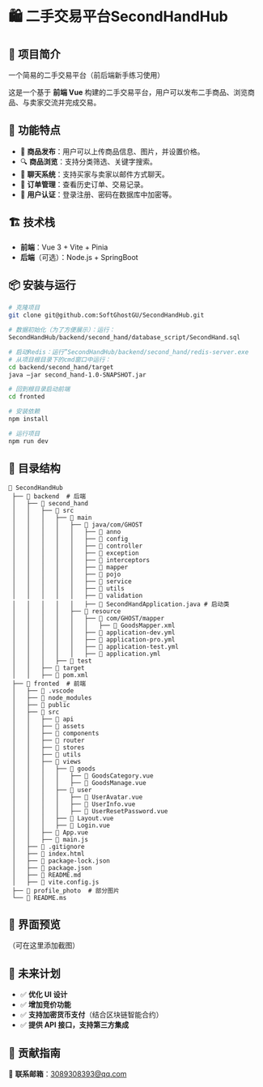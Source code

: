 # 🛍️ 二手交易平台SecondHandHub

## 📌 项目简介

一个简易的二手交易平台（前后端新手练习使用）

这是一个基于 **前端 Vue** 构建的二手交易平台，用户可以发布二手商品、浏览商品、与卖家交流并完成交易。

## 🚀 功能特点
- 🛒 **商品发布**：用户可以上传商品信息、图片，并设置价格。
- 🔍 **商品浏览**：支持分类筛选、关键字搜索。
- 💬 **聊天系统**：支持买家与卖家以邮件方式聊天。
- 🔄 **订单管理**：查看历史订单、交易记录。
- 🔐 **用户认证**：登录注册、密码在数据库中加密等。

## 🏗️ 技术栈
- **前端**：Vue 3 + Vite + Pinia
- **后端**（可选）：Node.js + SpringBoot

## 📦 安装与运行
```bash
# 克隆项目
git clone git@github.com:SoftGhostGU/SecondHandHub.git

# 数据初始化（为了方便展示）：运行： 
SecondHandHub/backend/second_hand/database_script/SecondHand.sql

# 启动Redis：运行”SecondHandHub/backend/second_hand/redis-server.exe
# 从项目根目录下的cmd窗口中运行：
cd backend/second_hand/target
java –jar second_hand-1.0-SNAPSHOT.jar

# 回到根目录启动前端
cd fronted

# 安装依赖
npm install

# 运行项目
npm run dev
```

## 📜 目录结构
```
📂 SecondHandHub
 ├── 📁 backend  # 后端
 │   ├── 📁 second_hand
 │   │   ├── 📁 src
 │   │   │   ├── 📁 main
 │   │   │   │   ├── 📁 java/com/GHOST
 │   │   │   │   │   ├── 📁 anno
 │   │   │   │   │   ├── 📁 config
 │   │   │   │   │   ├── 📁 controller
 │   │   │   │   │   ├── 📁 exception
 │   │   │   │   │   ├── 📁 interceptors
 │   │   │   │   │   ├── 📁 mapper
 │   │   │   │   │   ├── 📁 pojo
 │   │   │   │   │   ├── 📁 service
 │   │   │   │   │   ├── 📁 utils
 │   │   │   │   │   ├── 📁 validation
 │   │   │   │   │   ├── 📄 SecondHandApplication.java # 启动类
 │   │   │   │   ├── 📁 resource
 │   │   │   │   │   ├── 📁 com/GHOST/mapper
 │   │   │   │   │   │   ├── 📄 GoodsMapper.xml
 │   │   │   │   │   ├── 📄 application-dev.yml
 │   │   │   │   │   ├── 📄 application-pro.yml
 │   │   │   │   │   ├── 📄 application-test.yml
 │   │   │   │   │   ├── 📄 application.yml
 │   │   │   ├── 📁 test
 │   │   ├── 📁 target
 │   │   ├── 📄 pom.xml
 ├── 📁 fronted  # 前端
 │   ├── 📁 .vscode
 │   ├── 📁 node_modules
 │   ├── 📁 public
 │   ├── 📁 src
 │   │   ├── 📁 api
 │   │   ├── 📁 assets
 │   │   ├── 📁 components
 │   │   ├── 📁 router
 │   │   ├── 📁 stores
 │   │   ├── 📁 utils
 │   │   ├── 📁 views
 │   │   │   ├── 📁 goods
 │   │   │   │   ├── 📄 GoodsCategory.vue
 │   │   │   │   ├── 📄 GoodsManage.vue
 │   │   │   ├── 📁 user
 │   │   │   │   ├── 📄 UserAvatar.vue
 │   │   │   │   ├── 📄 UserInfo.vue
 │   │   │   │   ├── 📄 UserResetPassword.vue
 │   │   │   ├── 📄 Layout.vue
 │   │   │   ├── 📄 Login.vue
 │   │   ├── 📄 App.vue
 │   │   ├── 📄 main.js
 │   ├── 📄 .gitignore
 │   ├── 📄 index.html
 │   ├── 📄 package-lock.json
 │   ├── 📄 package.json
 │   ├── 📄 README.md
 │   ├── 📄 vite.config.js
 ├── 📁 profile_photo  # 部分图片
 └── 📄 README.ms
```

## 🎨 界面预览
（可在这里添加截图）

## 📌 未来计划
- ✅ **优化 UI 设计**
- ✅ **增加竞价功能**
- ✅ **支持加密货币支付**（结合区块链智能合约）
- ✅ **提供 API 接口，支持第三方集成**

## 🤝 贡献指南

📧 **联系邮箱**：3089308393@qq.com

